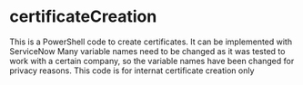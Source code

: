 # certificateCreation
This is a PowerShell code to create certificates. It can be implemented with ServiceNow
Many variable names need to be changed as it was tested to work with a certain company, so the variable names have been changed for privacy reasons.
This code is for internat certificate creation only
